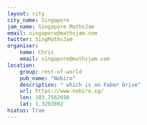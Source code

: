 ```yaml
---
layout: city                                           
city_name: Singapore                                                               
jam_name: Singapore MathsJam
email: singapore@mathsjam.com
twitter: SingMathsJam
organiser:
    name: Chris
    email: singapore@mathsjam.com
location:
    group: rest-of-world
    pub_name: "Nobiro"
    description: " which is on Faber Drive"
    url: https://www.nobiro.sg/
    lon: 103.7562698
    lat: 1.3203892
hiatus: True
---
```

